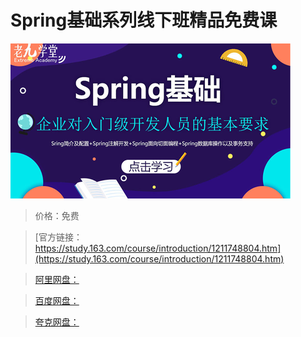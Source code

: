 # Spring基础系列线下班精品免费课

![img](../../../assets/study163/free/c021de46ed4440e5a8f44695ad1ad0d5.png)

> 价格：免费

> [官方链接：https://study.163.com/course/introduction/1211748804.htm](https://study.163.com/course/introduction/1211748804.htm)

> [阿里网盘：]()

> [百度网盘：]()

> [夸克网盘：]()
